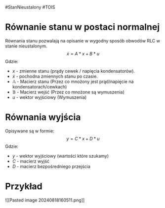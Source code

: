 #StanNieustalony #TOIS 
# Równanie stanu w postaci normalnej

Równania stanu pozwalają na opisanie w wygodny sposób obwodów RLC w stanie nieustalonym.
$$
\dot{x} = A*x +B*u
$$
Gdzie:
- $x$ - zmienne stanu (prądy cewek / napięcia kondensatorów).
- $\dot{x}$ - pochodna zmiennych stanu po czasie.
- $\mathbb{A}$ - Macierz stanu (Przez co mnożony jest prąd/napięcie na kondensatorach/cewkach)
- $\mathbb{B}$ - Macierz wejść (Przez co mnożone są wymuszenia)
- $u$ - wektor wyjściowy (Wymuszenia)

# Równania wyjścia
Opisywane są w formie:
$$
y = C*x + D*u
$$
Gdzie:
- $y$ - wektor wyjściowy (wartości które szukamy)
- $C$ - macierz wyjść
- $D$ - macierz bezpośredniego przejścia 

# Przykład
![[Pasted image 20240818160511.png]]